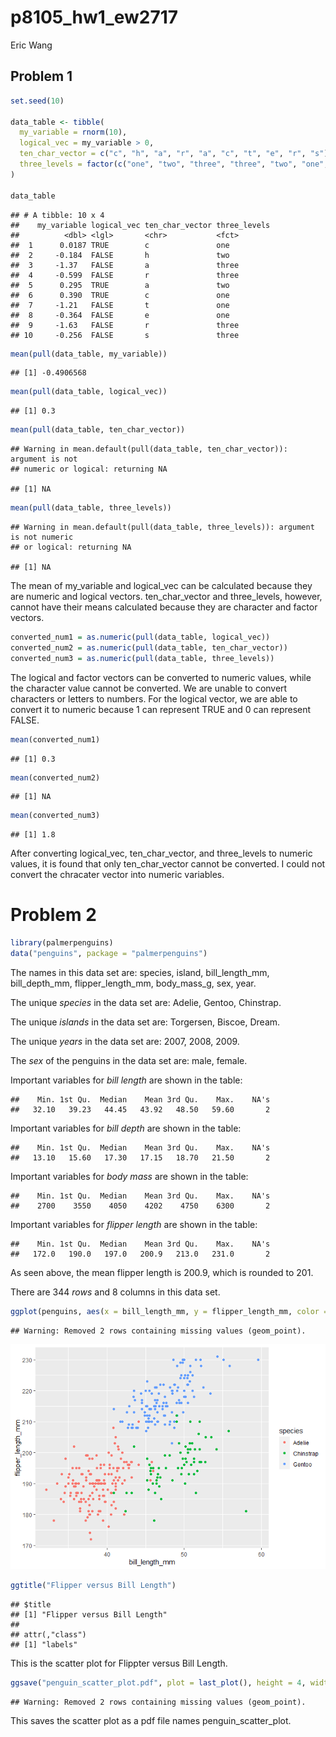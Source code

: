 p8105\_hw1\_ew2717
================
Eric Wang

## Problem 1

``` r
set.seed(10)

data_table <- tibble(
  my_variable = rnorm(10),
  logical_vec = my_variable > 0,
  ten_char_vector = c("c", "h", "a", "r", "a", "c", "t", "e", "r", "s"),
  three_levels = factor(c("one", "two", "three", "three", "two", "one", "one", "one", "three", "three"))
)

data_table
```

    ## # A tibble: 10 x 4
    ##    my_variable logical_vec ten_char_vector three_levels
    ##          <dbl> <lgl>       <chr>           <fct>       
    ##  1      0.0187 TRUE        c               one         
    ##  2     -0.184  FALSE       h               two         
    ##  3     -1.37   FALSE       a               three       
    ##  4     -0.599  FALSE       r               three       
    ##  5      0.295  TRUE        a               two         
    ##  6      0.390  TRUE        c               one         
    ##  7     -1.21   FALSE       t               one         
    ##  8     -0.364  FALSE       e               one         
    ##  9     -1.63   FALSE       r               three       
    ## 10     -0.256  FALSE       s               three

``` r
mean(pull(data_table, my_variable))
```

    ## [1] -0.4906568

``` r
mean(pull(data_table, logical_vec))
```

    ## [1] 0.3

``` r
mean(pull(data_table, ten_char_vector))
```

    ## Warning in mean.default(pull(data_table, ten_char_vector)): argument is not
    ## numeric or logical: returning NA

    ## [1] NA

``` r
mean(pull(data_table, three_levels))
```

    ## Warning in mean.default(pull(data_table, three_levels)): argument is not numeric
    ## or logical: returning NA

    ## [1] NA

The mean of my\_variable and logical\_vec can be calculated because they
are numeric and logical vectors. ten\_char\_vector and three\_levels,
however, cannot have their means calculated because they are character
and factor vectors.

``` r
converted_num1 = as.numeric(pull(data_table, logical_vec))
converted_num2 = as.numeric(pull(data_table, ten_char_vector))
converted_num3 = as.numeric(pull(data_table, three_levels))
```

The logical and factor vectors can be converted to numeric values, while
the character value cannot be converted. We are unable to convert
characters or letters to numbers. For the logical vector, we are able to
convert it to numeric because 1 can represent TRUE and 0 can represent
FALSE.

``` r
mean(converted_num1)
```

    ## [1] 0.3

``` r
mean(converted_num2)
```

    ## [1] NA

``` r
mean(converted_num3)
```

    ## [1] 1.8

After converting logical\_vec, ten\_char\_vector, and three\_levels to
numeric values, it is found that only ten\_char\_vector cannot be
converted. I could not convert the chracater vector into numeric
variables.

# Problem 2

``` r
library(palmerpenguins)
data("penguins", package = "palmerpenguins")
```

The names in this data set are: species, island, bill\_length\_mm,
bill\_depth\_mm, flipper\_length\_mm, body\_mass\_g, sex, year.

The unique *species* in the data set are: Adelie, Gentoo, Chinstrap.

The unique *islands* in the data set are: Torgersen, Biscoe, Dream.

The unique *years* in the data set are: 2007, 2008, 2009.

The *sex* of the penguins in the data set are: male, female.

Important variables for *bill length* are shown in the table:

    ##    Min. 1st Qu.  Median    Mean 3rd Qu.    Max.    NA's 
    ##   32.10   39.23   44.45   43.92   48.50   59.60       2

Important variables for *bill depth* are shown in the table:

    ##    Min. 1st Qu.  Median    Mean 3rd Qu.    Max.    NA's 
    ##   13.10   15.60   17.30   17.15   18.70   21.50       2

Important variables for *body mass* are shown in the table:

    ##    Min. 1st Qu.  Median    Mean 3rd Qu.    Max.    NA's 
    ##    2700    3550    4050    4202    4750    6300       2

Important variables for *flipper length* are shown in the table:

    ##    Min. 1st Qu.  Median    Mean 3rd Qu.    Max.    NA's 
    ##   172.0   190.0   197.0   200.9   213.0   231.0       2

As seen above, the mean flipper length is 200.9, which is rounded to
201.

There are 344 *rows* and 8 columns in this data set.

``` r
ggplot(penguins, aes(x = bill_length_mm, y = flipper_length_mm, color = species)) + geom_point()
```

    ## Warning: Removed 2 rows containing missing values (geom_point).

![](p8105_hw1_ew2717_files/figure-gfm/create%20scatter%20plot-1.png)<!-- -->

``` r
ggtitle("Flipper versus Bill Length")
```

    ## $title
    ## [1] "Flipper versus Bill Length"
    ## 
    ## attr(,"class")
    ## [1] "labels"

This is the scatter plot for Flippter versus Bill Length.

``` r
ggsave("penguin_scatter_plot.pdf", plot = last_plot(), height = 4, width = 6)
```

    ## Warning: Removed 2 rows containing missing values (geom_point).

This saves the scatter plot as a pdf file names penguin\_scatter\_plot.

